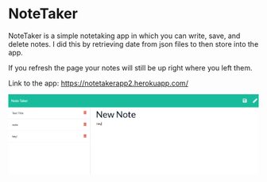 # NoteTaker

NoteTaker is a simple notetaking app in which you can write, save, and delete notes.  I did this by retrieving date from json files to then store into the app.

If you refresh the page your notes will still be up right where you left them.

Link to the app: https://notetakerapp2.herokuapp.com/

![Screenshot](screenshot/Untitled.png)
